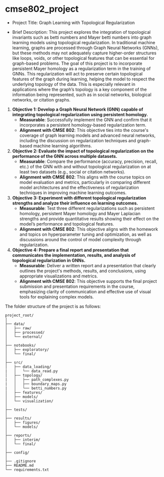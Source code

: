# cmse802_project

* Project Title: Graph Learning with Topological Regularization

* Brief Description: This project explores the integration of topological invariants such as betti numbers and Mayer betti numbers into graph learning models using topological regularization. In traditional machine learning, graphs are processed through Graph Neural Networks (GNNs), but these methods may not adequately capture higher-order structures like loops, voids, or other topological features that can be essential for graph-based problems. The goal of this project is to incorporate persistent Mayer homology as a regularization term in the training of GNNs. This regularization will act to preserve certain topological features of the graph during learning, helping the model to respect the underlying topology of the data. This is especially relevant in applications where the graph’s topology is a key component of the information being represented, such as in social networks, biological networks, or citation graphs.


1. **Objective 1: Develop a Graph Neural Network (GNN) capable of integrating topological regularization using persistent homology.**
   - **Measurable**: Successfully implement the GNN and confirm that it incorporates a persistent homology-based regularization term.
   - **Alignment with CMSE 802**: This objective ties into the course's coverage of graph learning models and advanced neural networks, including the discussion on regularization techniques and graph-based machine learning algorithms.
2. **Objective 2: Evaluate the impact of topological regularization on the performance of the GNN across multiple datasets.**
   - **Measurable**: Compare the performance (accuracy, precision, recall, etc.) of the GNN with and without topological regularization on at least two datasets (e.g., social or citation networks).
   - **Alignment with CMSE 802**: This aligns with the course topics on model evaluation and metrics, particularly in comparing different model architectures and the effectiveness of regularization techniques in improving machine learning outcomes.
3. **Objective 3: Experiment with different topological regularization strengths and analyze their influence on learning outcomes.**
   - **Measurable**: Test three different regularizations such as persistent homology, persistent Mayer homology and Mayer Laplacian strengths and provide quantitative results showing their effect on the model’s performance and topological features.
   - **Alignment with CMSE 802**: This objective aligns with the homework and topics on hyperparameter tuning and optimization, as well as discussions around the control of model complexity through regularization.
4. **Objective 4: Prepare a final report and presentation that communicates the implementation, results, and analysis of topological regularization in GNNs.**
   - **Measurable**: Deliver a written report and a presentation that clearly outlines the project's methods, results, and conclusions, using appropriate visualizations and metrics.
   - **Alignment with CMSE 802**: This objective supports the final project submission and presentation requirements in the course, emphasizing clarity of communication and effective use of visual tools for explaining complex models.



The folder structure of the project is as follows:
```
project_root/
│
├── data/
│   ├── raw/
│   ├── processed/
│   └── external/
│
├── notebooks/
│   ├── exploratory/
│   └── final/
│
├── src/
│   ├── data_loading/
|   │   └── data_read.py
│   ├── topology/
|   │   ├── path_complexes.py
|   │   ├── boundary_maps.py
|   │   └── betti_numbers.py
│   ├── features/
│   ├── models/
│   └── visualization/
│
├── tests/
│
├── results/
│   ├── figures/
│   └── models/
│
├── reports/
│   ├── interim/
│   └── final/
│
├── config/
│
├── .gitignore
├── README.md
└── requirements.txt
```